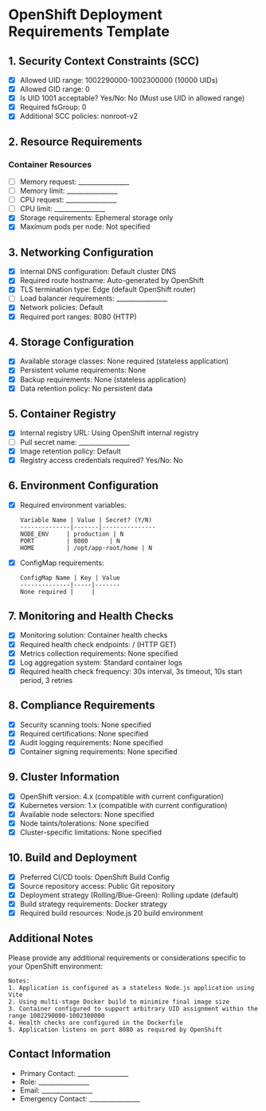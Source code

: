 
# OpenShift Deployment Requirements Template

## 1. Security Context Constraints (SCC)
- [x] Allowed UID range: 1002290000-1002300000 (10000 UIDs)
- [x] Allowed GID range: 0
- [x] Is UID 1001 acceptable? Yes/No: No (Must use UID in allowed range)
- [x] Required fsGroup: 0
- [x] Additional SCC policies: nonroot-v2

## 2. Resource Requirements
### Container Resources
- [ ] Memory request: ________________
- [ ] Memory limit: ________________
- [ ] CPU request: ________________
- [ ] CPU limit: ________________
- [x] Storage requirements: Ephemeral storage only
- [x] Maximum pods per node: Not specified

## 3. Networking Configuration
- [x] Internal DNS configuration: Default cluster DNS
- [x] Required route hostname: Auto-generated by OpenShift
- [x] TLS termination type: Edge (default OpenShift router)
- [ ] Load balancer requirements: ________________
- [x] Network policies: Default
- [x] Required port ranges: 8080 (HTTP)

## 4. Storage Configuration
- [x] Available storage classes: None required (stateless application)
- [x] Persistent volume requirements: None
- [x] Backup requirements: None (stateless application)
- [x] Data retention policy: No persistent data

## 5. Container Registry
- [x] Internal registry URL: Using OpenShift internal registry
- [ ] Pull secret name: ________________
- [x] Image retention policy: Default
- [x] Registry access credentials required? Yes/No: No

## 6. Environment Configuration
- [x] Required environment variables:
  ```
  Variable Name | Value | Secret? (Y/N)
  --------------|-------|---------------
  NODE_ENV     | production | N
  PORT         | 8080      | N
  HOME         | /opt/app-root/home | N
  ```
- [x] ConfigMap requirements:
  ```
  ConfigMap Name | Key | Value
  --------------|-----|-------
  None required |     |
  ```

## 7. Monitoring and Health Checks
- [x] Monitoring solution: Container health checks
- [x] Required health check endpoints: / (HTTP GET)
- [x] Metrics collection requirements: None specified
- [x] Log aggregation system: Standard container logs
- [x] Required health check frequency: 30s interval, 3s timeout, 10s start period, 3 retries

## 8. Compliance Requirements
- [x] Security scanning tools: None specified
- [x] Required certifications: None specified
- [x] Audit logging requirements: None specified
- [x] Container signing requirements: None specified

## 9. Cluster Information
- [x] OpenShift version: 4.x (compatible with current configuration)
- [x] Kubernetes version: 1.x (compatible with current configuration)
- [x] Available node selectors: None specified
- [x] Node taints/tolerations: None specified
- [x] Cluster-specific limitations: None specified

## 10. Build and Deployment
- [x] Preferred CI/CD tools: OpenShift Build Config
- [x] Source repository access: Public Git repository
- [x] Deployment strategy (Rolling/Blue-Green): Rolling update (default)
- [x] Build strategy requirements: Docker strategy
- [x] Required build resources: Node.js 20 build environment

## Additional Notes
Please provide any additional requirements or considerations specific to your OpenShift environment:

```
Notes:
1. Application is configured as a stateless Node.js application using Vite
2. Using multi-stage Docker build to minimize final image size
3. Container configured to support arbitrary UID assignment within the range 1002290000-1002300000
4. Health checks are configured in the Dockerfile
5. Application listens on port 8080 as required by OpenShift
```

## Contact Information
- Primary Contact: ________________
- Role: ________________
- Email: ________________
- Emergency Contact: ________________
